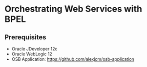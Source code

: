 # Orchestrating Web Services with BPEL

## Prerequisites

- Oracle JDeveloper 12c
- Oracle WebLogic 12
- OSB Application: https://github.com/alexjcm/osb-application

